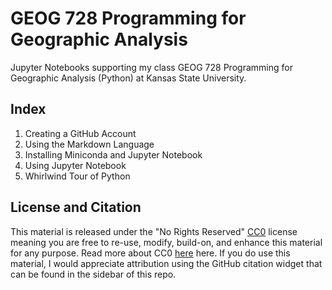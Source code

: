 # GEOG 728 Programming for Geographic Analysis
Jupyter Notebooks supporting my class GEOG 728 Programming for Geographic Analysis (Python) at Kansas State University.

## Index
1. Creating a GitHub Account
2. Using the Markdown Language
3. Installing Miniconda and Jupyter Notebook
4. Using Jupyter Notebook
5. Whirlwind Tour of Python

## License and Citation
This material is released under the "No Rights Reserved" [CC0](https://github.com/jmshutch/GEOG728/blob/main/LICENSE) license meaning you are free to re-use, modify, build-on, and enhance this material for any purpose. Read more about CC0 [here](https://creativecommons.org/share-your-work/public-domain/cc0/) here.  If you do use this material, I would appreciate attribution using the GitHub citation widget that can be found in the sidebar of this repo.
